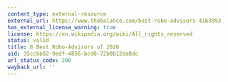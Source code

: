 ```yaml
---
content_type: external-resource
external_url: https://www.thebalance.com/best-robo-advisors-4163993
has_external_license_warning: true
license: https://en.wikipedia.org/wiki/All_rights_reserved
status: valid
title: 8 Best Robo-Advisors of 2020
uid: 35ccbb82-9edf-4856-bcd0-72b0b12da8dc
url_status_code: 200
wayback_url: ''
---
```


